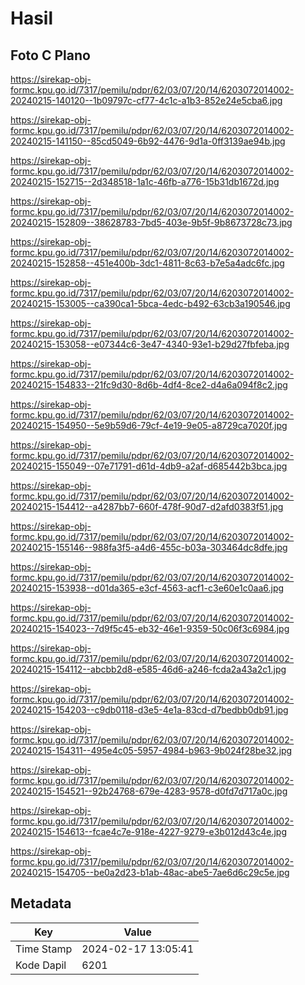 # Hasil

## Foto C Plano

https://sirekap-obj-formc.kpu.go.id/7317/pemilu/pdpr/62/03/07/20/14/6203072014002-20240215-140120--1b09797c-cf77-4c1c-a1b3-852e24e5cba6.jpg

https://sirekap-obj-formc.kpu.go.id/7317/pemilu/pdpr/62/03/07/20/14/6203072014002-20240215-141150--85cd5049-6b92-4476-9d1a-0ff3139ae94b.jpg

https://sirekap-obj-formc.kpu.go.id/7317/pemilu/pdpr/62/03/07/20/14/6203072014002-20240215-152715--2d348518-1a1c-46fb-a776-15b31db1672d.jpg

https://sirekap-obj-formc.kpu.go.id/7317/pemilu/pdpr/62/03/07/20/14/6203072014002-20240215-152809--38628783-7bd5-403e-9b5f-9b8673728c73.jpg

https://sirekap-obj-formc.kpu.go.id/7317/pemilu/pdpr/62/03/07/20/14/6203072014002-20240215-152858--451e400b-3dc1-4811-8c63-b7e5a4adc6fc.jpg

https://sirekap-obj-formc.kpu.go.id/7317/pemilu/pdpr/62/03/07/20/14/6203072014002-20240215-153005--ca390ca1-5bca-4edc-b492-63cb3a190546.jpg

https://sirekap-obj-formc.kpu.go.id/7317/pemilu/pdpr/62/03/07/20/14/6203072014002-20240215-153058--e07344c6-3e47-4340-93e1-b29d27fbfeba.jpg

https://sirekap-obj-formc.kpu.go.id/7317/pemilu/pdpr/62/03/07/20/14/6203072014002-20240215-154833--21fc9d30-8d6b-4df4-8ce2-d4a6a094f8c2.jpg

https://sirekap-obj-formc.kpu.go.id/7317/pemilu/pdpr/62/03/07/20/14/6203072014002-20240215-154950--5e9b59d6-79cf-4e19-9e05-a8729ca7020f.jpg

https://sirekap-obj-formc.kpu.go.id/7317/pemilu/pdpr/62/03/07/20/14/6203072014002-20240215-155049--07e71791-d61d-4db9-a2af-d685442b3bca.jpg

https://sirekap-obj-formc.kpu.go.id/7317/pemilu/pdpr/62/03/07/20/14/6203072014002-20240215-154412--a4287bb7-660f-478f-90d7-d2afd0383f51.jpg

https://sirekap-obj-formc.kpu.go.id/7317/pemilu/pdpr/62/03/07/20/14/6203072014002-20240215-155146--988fa3f5-a4d6-455c-b03a-303464dc8dfe.jpg

https://sirekap-obj-formc.kpu.go.id/7317/pemilu/pdpr/62/03/07/20/14/6203072014002-20240215-153938--d01da365-e3cf-4563-acf1-c3e60e1c0aa6.jpg

https://sirekap-obj-formc.kpu.go.id/7317/pemilu/pdpr/62/03/07/20/14/6203072014002-20240215-154023--7d9f5c45-eb32-46e1-9359-50c06f3c6984.jpg

https://sirekap-obj-formc.kpu.go.id/7317/pemilu/pdpr/62/03/07/20/14/6203072014002-20240215-154112--abcbb2d8-e585-46d6-a246-fcda2a43a2c1.jpg

https://sirekap-obj-formc.kpu.go.id/7317/pemilu/pdpr/62/03/07/20/14/6203072014002-20240215-154203--c9db0118-d3e5-4e1a-83cd-d7bedbb0db91.jpg

https://sirekap-obj-formc.kpu.go.id/7317/pemilu/pdpr/62/03/07/20/14/6203072014002-20240215-154311--495e4c05-5957-4984-b963-9b024f28be32.jpg

https://sirekap-obj-formc.kpu.go.id/7317/pemilu/pdpr/62/03/07/20/14/6203072014002-20240215-154521--92b24768-679e-4283-9578-d0fd7d717a0c.jpg

https://sirekap-obj-formc.kpu.go.id/7317/pemilu/pdpr/62/03/07/20/14/6203072014002-20240215-154613--fcae4c7e-918e-4227-9279-e3b012d43c4e.jpg

https://sirekap-obj-formc.kpu.go.id/7317/pemilu/pdpr/62/03/07/20/14/6203072014002-20240215-154705--be0a2d23-b1ab-48ac-abe5-7ae6d6c29c5e.jpg


## Metadata

| Key        | Value               |
| ---------- | ------------------- |
| Time Stamp | 2024-02-17 13:05:41 |
| Kode Dapil | 6201                |



